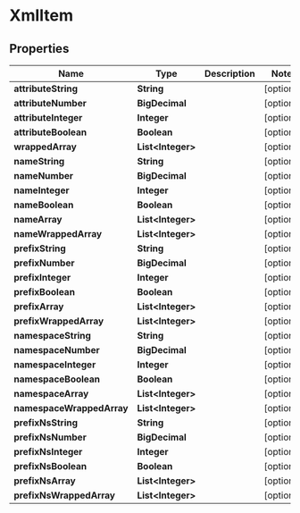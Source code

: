 

# XmlItem


## Properties

Name | Type | Description | Notes
------------ | ------------- | ------------- | -------------
**attributeString** | **String** |  |  [optional]
**attributeNumber** | **BigDecimal** |  |  [optional]
**attributeInteger** | **Integer** |  |  [optional]
**attributeBoolean** | **Boolean** |  |  [optional]
**wrappedArray** | **List&lt;Integer&gt;** |  |  [optional]
**nameString** | **String** |  |  [optional]
**nameNumber** | **BigDecimal** |  |  [optional]
**nameInteger** | **Integer** |  |  [optional]
**nameBoolean** | **Boolean** |  |  [optional]
**nameArray** | **List&lt;Integer&gt;** |  |  [optional]
**nameWrappedArray** | **List&lt;Integer&gt;** |  |  [optional]
**prefixString** | **String** |  |  [optional]
**prefixNumber** | **BigDecimal** |  |  [optional]
**prefixInteger** | **Integer** |  |  [optional]
**prefixBoolean** | **Boolean** |  |  [optional]
**prefixArray** | **List&lt;Integer&gt;** |  |  [optional]
**prefixWrappedArray** | **List&lt;Integer&gt;** |  |  [optional]
**namespaceString** | **String** |  |  [optional]
**namespaceNumber** | **BigDecimal** |  |  [optional]
**namespaceInteger** | **Integer** |  |  [optional]
**namespaceBoolean** | **Boolean** |  |  [optional]
**namespaceArray** | **List&lt;Integer&gt;** |  |  [optional]
**namespaceWrappedArray** | **List&lt;Integer&gt;** |  |  [optional]
**prefixNsString** | **String** |  |  [optional]
**prefixNsNumber** | **BigDecimal** |  |  [optional]
**prefixNsInteger** | **Integer** |  |  [optional]
**prefixNsBoolean** | **Boolean** |  |  [optional]
**prefixNsArray** | **List&lt;Integer&gt;** |  |  [optional]
**prefixNsWrappedArray** | **List&lt;Integer&gt;** |  |  [optional]



